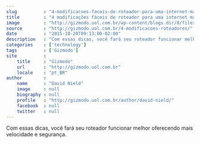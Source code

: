 ```yaml
---
slug          : "4-modificacoes-faceis-de-roteador-para-uma-internet-mais-rapida-e-segura"
title         : "4 modificações fáceis de roteador para uma internet mais rápida e segura"
image         : "http://gizmodo.uol.com.br/wp-content/blogs.dir/8/files/2015/10/roteador-dlink.jpg"
source        : "http://gizmodo.uol.com.br/4-modificacoes-roteadores/"
date          : "2015-10-20T09:13:00-02:00"
description   : "Com essas dicas, você fará seu roteador funcionar melhor oferecendo mais velocidade e segurança."
categories    : ['technology']
tags          : ['Gizmodo']
site          :
    title     : "Gizmodo"
    url       : "http://gizmodo.uol.com.br"
    locale    : "pt_BR"
author        :
    name      : "David Nield"
    image     : null
    biography : null
    profile   : "http://gizmodo.uol.com.br/author/david-nield/"
    facebook  : null
    twitter   : null
---
```


Com essas dicas, você fará seu roteador funcionar melhor oferecendo mais velocidade e segurança.
